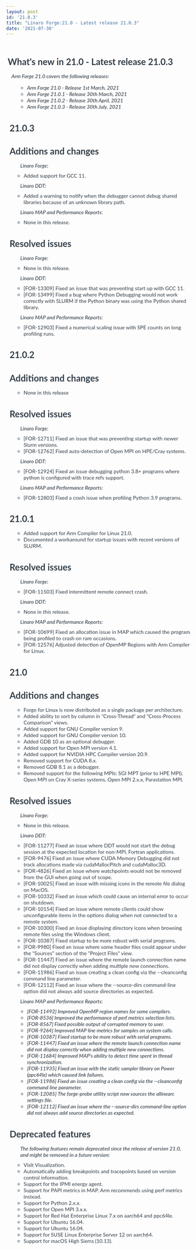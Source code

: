 ```yaml
---
layout: post
id: '21.0.3'
title: "Linaro Forge:21.0 - Latest release 21.0.3"
date: '2021-07-30'
---
```



<style>
.release-container-21{
   font-family:"Lato";
    color:#333E48;
    font-size:14px;
    padding:4px;
}
h1{
    font-size:1.5rem;
    font-family:"Lato";
    /* margin-left: 3%; */
}
.header-space{
 margin-left: 1%;
}
h6{
    font-weight:500;
    margin:10px;
    font-size:14px;
}
ul li{
list-style-type: circle;
margin-left:4%;
font-family:"Lato";
}
</style>


<div class='release-container-21'>
<h1>What's new in 21.0 - Latest release 21.0.3</h1> 
<h6>Arm Forge 21.0 covers the following releases:
<ul>
<li>Arm Forge 21.0 - Release 1st March, 2021</li>
<li>Arm Forge 21.0.1 - Release 30th March, 2021</li>
<li>Arm Forge 21.0.2 - Release 30th April, 2021</li>
<li>Arm Forge 21.0.3 - Release 30th July, 2021</li>
</ul>
</h6>
<h1 class='header-space'>21.0.3</h1>
<h1 class='header-space'>Additions and changes</h1>
<ul>
<h6>Linaro Forge:</h6>
<li>Added support for GCC 11.</li>
<h6>Linaro DDT:</h6>
<li>Added a warning to notify when the debugger cannot debug shared libraries because of an unknown library path.</li>
<h6>Linaro MAP and Performance Reports:</h6>
<li>None in this release.</li>
</ul>
<h1 class='header-space'>Resolved issues</h1>
<ul>
<h6>Linaro Forge:</h6>
<li>None in this release.</li>
<h6>Linaro DDT:</h6>
<li>[FOR-13309] Fixed an issue that was preventing start up with GCC 11.</li>
<li>[FOR-13499] Fixed a bug where Python Debugging would not work correctly with SLURM if the Python binary was using the Python shared library.</li>
<h6>Linaro MAP and Performance Reports:</h6>
<li>[FOR-12903] Fixed a numerical scaling issue with SPE counts on long profiling runs.</li>
</ul>
<h1 class='header-space'>21.0.2</h1>
<h1 class='header-space'>Additions and changes</h1>
<ul>
<li>None in this release</li>
</ul>
<h1 class='header-space'>Resolved issues</h1>
<ul>
<h6>Linaro Forge:</h6>
<li>[FOR-12711] Fixed an issue that was preventing startup with newer Slurm versions.</li>
<li>[FOR-12762] Fixed auto-detection of Open MPI on HPE/Cray systems.</li>
<h6>Linaro DDT:</h6>
<li>[FOR-12924] Fixed an issue debugging python 3.8+ programs where python is configured with trace refs support.</li>
<h6>Linaro MAP and Performance Reports:</h6>
<li>[FOR-12803] Fixed a crash issue when profiling Python 3.9 programs.</li>
</ul>
<h1 class='header-space'>21.0.1</h1>
<ul>
<li>Added support for Arm Compiler for Linux 21.0.</li>
<li>Documented a workaround for startup issues with recent versions of SLURM.</li>
</ul>
<h1 class='header-space'>Resolved issues</h1>
<ul>
<h6>Linaro Forge:</h6>
<li>[FOR-11503] Fixed intermittent remote connect crash.</li>
<h6>Linaro DDT:</h6>
<li>None in this release.</li>
<h6>Linaro MAP and Performance Reports:</h6>
<li>[FOR-10699] Fixed an allocation issue in MAP which caused the program being profiled to crash on rare occasions.</li>
<li>[FOR-12576] Adjusted detection of OpenMP Regions with Arm Compiler for Linux.</li>
</ul>
<h1 class='header-space'>21.0</h1>
<h1 class='header-space'>Additions and changes</h1>
<ul>
<li>Forge for Linux is now distributed as a single package per architecture.</li>
<li>Added ability to sort by column in "Cross-Thread" and "Cross-Process Comparison" views.</li>
<li>Added support for GNU Compiler version 9.</li>
<li>Added support for GNU Compiler version 10.</li>
<li>Added GDB 10 as an optional debugger.</li>
<li>Added support for Open MPI version 4.1.</li>
<li>Added support for NVIDIA HPC Compiler version 20.9.</li>
<li>Removed support for CUDA 8.x.</li>
<li>Removed GDB 8.1 as a debugger.</li>
<li>Removed support for the following MPIs: SGI MPT (prior to HPE MPI), Open MPI on Cray X-series systems, Open MPI 2.x.x, Parastation MPI.</li>
</ul>
<h1 class='header-space'>Resolved issues</h1>
<ul>
<h6>Linaro Forge:</h6>
<li>None in this release.</li>
<h6>Linaro DDT:</h6>
<li>[FOR-11277] Fixed an issue where DDT would not start the debug session at the expected location for non-MPI, Fortran applications.</li>
<li>[FOR-9476] Fixed an issue where CUDA Memory Debugging did not track allocations made via cudaMallocPitch and cudaMalloc3D.</li>
<li>[FOR-4826] Fixed an issue where watchpoints would not be removed from the GUI when going out of scope.</li>
<li>[FOR-10025] Fixed an issue with missing icons in the remote file dialog on MacOS.</li>
<li>[FOR-10332] Fixed an issue which could cause an internal error to occur on shutdown.</li>
<li>[FOR-10154] Fixed an issue where remote clients could show unconfigurable items in the options dialog when not connected to a remote system.</li>
<li>[FOR-10300] Fixed an issue displaying directory icons when browsing remote files using the Windows client.</li>
<li>[FOR-10387] Fixed startup to be more robust with serial programs.</li>
<li>[FOR-9980] Fixed an issue where some header files could appear under the "Sources" section of the "Project Files" view.</li>
<li>[FOR-11447] Fixed an issue where the remote launch connection name did not display correctly when adding multiple new connections.</li>
<li>[FOR-11986] Fixed an issue creating a clean config via the --cleanconfig command line parameter.</li>
<li>[FOR-12112] Fixed an issue where the --source-dirs command-line option did not always add source directories as expected.</li>
<h6>Linaro MAP and Performance Reports:<h6>
<li>[FOR-11492] Improved OpenMP region names for some compilers.</li>
<li>[FOR-8536] Improved the performance of perf metrics selection lists.</li>
<li>[FOR-8567] Fixed possible output of corrupted memory to user.</li>
<li>[FOR-9264] Improved MAP line metrics for samples on system calls.</li>
<li>[FOR-10387] Fixed startup to be more robust with serial programs.</li>
<li>[FOR-11447] Fixed an issue where the remote launch connection name did not display correctly when adding multiple new connections.</li>
<li>[FOR-11684] Improved MAP's ability to detect time spent in thread synchronization.</li>
<li>[FOR-11935] Fixed an issue with the static sampler library on Power (ppc64le) which caused link failures.</li>
<li>[FOR-11986] Fixed an issue creating a clean config via the --cleanconfig command line parameter.</li>
<li>[FOR-12085] The forge-probe utility script now sources the allinearc settings file.</li>
<li>[FOR-12112] Fixed an issue where the --source-dirs command-line option did not always add source directories as expected.</li>
</ul>
<h1 class='header-space'>Deprecated features</h1>
<ul>
<h6>The following features remain deprecated since the release of version 21.0, and might be removed in a future version:</h6>
<li>VisIt Visualization.</li>
<li>Automatically adding breakpoints and tracepoints based on version control information.</li>
<li>Support for the IPMI energy agent.</li>
<li>Support for PAPI metrics in MAP. Arm recommends using perf metrics instead.</li>
<li>Support for Python 2.x.x.</li>
<li>Support for Open MPI 3.x.x.</li>
<li>Support for Red Hat Enterprise Linux 7.x on aarch64 and ppc64le.</li>
<li>Support for Ubuntu 16.04.</li>
<li>Support for Ubuntu 16.04.</li>
<li>Support for SUSE Linux Enterprise Server 12 on aarch64.</li>
<li>Support for macOS High Sierra (10.13).</li>
</ul>
</div>


 


































































































































































































































































